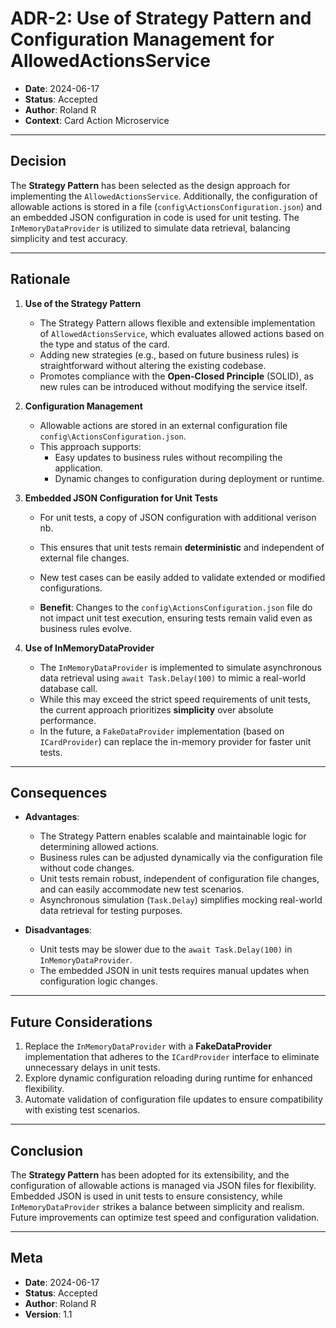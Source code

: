 ﻿# ADR-2: Use of Strategy Pattern and Configuration Management for AllowedActionsService

- **Date**: 2024-06-17  
- **Status**: Accepted  
- **Author**: Roland R
- **Context**: Card Action Microservice  

---

## **Decision**  
The **Strategy Pattern** has been selected as the design approach for implementing the `AllowedActionsService`. Additionally, the configuration of allowable actions is stored in a file (`config\ActionsConfiguration.json`) and an embedded JSON configuration in code is used for unit testing. The `InMemoryDataProvider` is utilized to simulate data retrieval, balancing simplicity and test accuracy.

---

## **Rationale**

1. **Use of the Strategy Pattern**  
   - The Strategy Pattern allows flexible and extensible implementation of `AllowedActionsService`, which evaluates allowed actions based on the type and status of the card.  
   - Adding new strategies (e.g., based on future business rules) is straightforward without altering the existing codebase.  
   - Promotes compliance with the **Open-Closed Principle** (SOLID), as new rules can be introduced without modifying the service itself.

2. **Configuration Management**  
   - Allowable actions are stored in an external configuration file `config\ActionsConfiguration.json`.  
   - This approach supports:
     - Easy updates to business rules without recompiling the application.
     - Dynamic changes to configuration during deployment or runtime.  

3. **Embedded JSON Configuration for Unit Tests**  
   - For unit tests, a copy of JSON configuration with additional verison nb. 
   - This ensures that unit tests remain **deterministic** and independent of external file changes.  
   - New test cases can be easily added to validate extended or modified configurations.

   - **Benefit**: Changes to the `config\ActionsConfiguration.json` file do not impact unit test execution, ensuring tests remain valid even as business rules evolve.

4. **Use of InMemoryDataProvider**  
   - The `InMemoryDataProvider` is implemented to simulate asynchronous data retrieval using `await Task.Delay(100)` to mimic a real-world database call.  
   - While this may exceed the strict speed requirements of unit tests, the current approach prioritizes **simplicity** over absolute performance.  
   - In the future, a `FakeDataProvider` implementation (based on `ICardProvider`) can replace the in-memory provider for faster unit tests.

---

## **Consequences**

- **Advantages**:  
   - The Strategy Pattern enables scalable and maintainable logic for determining allowed actions.  
   - Business rules can be adjusted dynamically via the configuration file without code changes.  
   - Unit tests remain robust, independent of configuration file changes, and can easily accommodate new test scenarios.  
   - Asynchronous simulation (`Task.Delay`) simplifies mocking real-world data retrieval for testing purposes.

- **Disadvantages**:  
   - Unit tests may be slower due to the `await Task.Delay(100)` in `InMemoryDataProvider`.  
   - The embedded JSON in unit tests requires manual updates when configuration logic changes.  

---

## **Future Considerations**

1. Replace the `InMemoryDataProvider` with a **FakeDataProvider** implementation that adheres to the `ICardProvider` interface to eliminate unnecessary delays in unit tests.
2. Explore dynamic configuration reloading during runtime for enhanced flexibility.
3. Automate validation of configuration file updates to ensure compatibility with existing test scenarios.

---

## **Conclusion**

The **Strategy Pattern** has been adopted for its extensibility, and the configuration of allowable actions is managed via JSON files for flexibility. Embedded JSON is used in unit tests to ensure consistency, while `InMemoryDataProvider` strikes a balance between simplicity and realism. Future improvements can optimize test speed and configuration validation.

---

## **Meta**

- **Date**: 2024-06-17  
- **Status**: Accepted  
- **Author**: Roland R  
- **Version**: 1.1  
